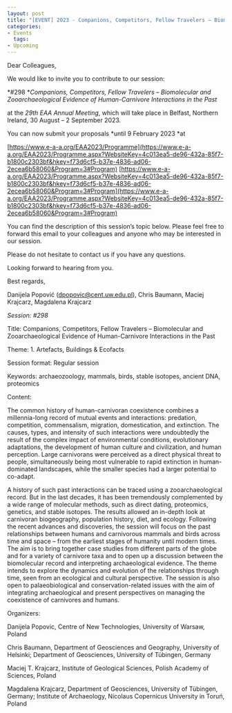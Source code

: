 ```yaml
---
layout: post
title: "[EVENT] 2023 - Companions, Competitors, Fellow Travelers – Biomolecular and Zooarchaeological Evidence of Human-Carnivore Interactions in the Past (EAA Session)"
categories:
- Events
  tags:
- Upcoming
---
```


Dear Colleagues,

We would like to invite you to contribute to our session:

*#298 **Companions, Competitors, Fellow Travelers – Biomolecular and
Zooarchaeological Evidence of Human-Carnivore Interactions in the Past*

at the *29th EAA Annual Meeting*, which will take place in Belfast,
Northern Ireland, 30 August – 2 September 2023.

You can now submit your proposals *until 9 February 2023 *at

[https://www.e-a-a.org/EAA2023/Programme](https://www.e-a-a.org/EAA2023/Programme.aspx?WebsiteKey=4c013ea5-de96-432a-85f7-b1800c2303bf&hkey=f73d6cf5-b37e-4836-ad06-2ecea6b58060&Program=3#Program)
[https://www.e-a-a.org/EAA2023/Programme.aspx?WebsiteKey=4c013ea5-de96-432a-85f7-b1800c2303bf&hkey=f73d6cf5-b37e-4836-ad06-2ecea6b58060&Program=3#Program](https://www.e-a-a.org/EAA2023/Programme.aspx?WebsiteKey=4c013ea5-de96-432a-85f7-b1800c2303bf&hkey=f73d6cf5-b37e-4836-ad06-2ecea6b58060&Program=3#Program)


You can find the description of this session’s topic below. Please feel
free to forward this email to your colleagues and anyone who may be
interested in our session.

Please do not hesitate to contact us if you have any questions.

Looking forward to hearing from you.


Best regards,

Danijela Popović ([dpopovic@cent.uw.edu.pl](mailto:dpopovic@cent.uw.edu.pl)), Chris Baumann, Maciej Krajcarz, Magdalena Krajcarz

*Session: #298*

Title: Companions, Competitors, Fellow Travelers – Biomolecular and
Zooarchaeological Evidence of Human-Carnivore Interactions in the Past

Theme: 1. Artefacts, Buildings & Ecofacts

Session format: Regular session

Keywords: archaeozoology, mammals, birds, stable isotopes, ancient DNA,
proteomics

Content:

The common history of human-carnivoran coexistence combines a
millennia-long record of mutual events and interactions: predation,
competition, commensalism, migration, domestication, and extinction. The
causes, types, and intensity of such interactions were undoubtedly the
result of the complex impact of environmental conditions, evolutionary
adaptations, the development of human culture and civilization, and human
perception. Large carnivorans were perceived as a direct physical threat to
people, simultaneously being most vulnerable to rapid extinction in
human-dominated landscapes, while the smaller species had a larger
potential to co-adapt.

A history of such past interactions can be traced using a zooarchaeological
record. But in the last decades, it has been tremendously complemented by a
wide range of molecular methods, such as direct dating, proteomics,
genetics, and stable isotopes. The results allowed an in-depth look at
carnivoran biogeography, population history, diet, and ecology. Following
the recent advances and discoveries, the session will focus on the past
relationships between humans and carnivorous mammals and birds across time
and space – from the earliest stages of humanity until modern times. The
aim is to bring together case studies from different parts of the globe and
for a variety of carnivore taxa and to open up a discussion between the
biomolecular record and interpreting archaeological evidence. The theme
intends to explore the dynamics and evolution of the relationships through
time, seen from an ecological and cultural perspective. The session is also
open to palaeobiological and conservation-related issues with the aim of
integrating archaeological and present perspectives on managing the
coexistence of carnivores and humans.

Organizers:

Danijela Popovic, Centre of New Technologies, University of Warsaw, Poland

Chris Baumann, Department of Geosciences and Geography, University of
Helsinki; Department of Geosciences, University of Tübingen, Germany

Maciej T. Krajcarz, Institute of Geological Sciences, Polish Academy of
Sciences, Poland

Magdalena Krajcarz, Department of Geosciences, University of Tübingen,
Germany; Institute of Archaeology, Nicolaus Copernicus University in Toruń,
Poland
